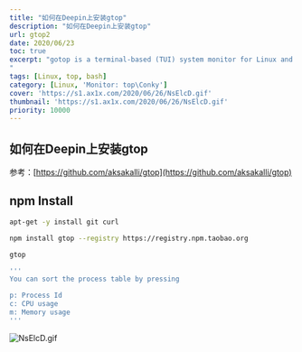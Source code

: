```yaml
---
title: "如何在Deepin上安装gtop"
description: "如何在Deepin上安装gtop"
url: gtop2
date: 2020/06/23
toc: true
excerpt: "gotop is a terminal-based (TUI) system monitor for Linux and macOS. The software is inspired by gtop and vtop, but while these 2 utilities use Node.js, gotop is written in Go. The command line tool supports mouse clicking and scrolling, comes with vi-keys, and it displays the CPU, memory and network usage history using colored graphs, while also displaying their current values.
"
tags: [Linux, top, bash]
category: [Linux, 'Monitor: top\Conky']
cover: 'https://s1.ax1x.com/2020/06/26/NsElcD.gif'
thumbnail: 'https://s1.ax1x.com/2020/06/26/NsElcD.gif'
priority: 10000
---
```


## 如何在Deepin上安装gtop

参考：[https://github.com/aksakalli/gtop](https://github.com/aksakalli/gtop)

<a name="Py7DW"></a>
## npm Install
```bash
apt-get -y install git curl

npm install gtop --registry https://registry.npm.taobao.org

gtop

'''
You can sort the process table by pressing

p: Process Id
c: CPU usage
m: Memory usage
'''
```


![NsElcD.gif](https://s1.ax1x.com/2020/06/26/NsElcD.gif)
